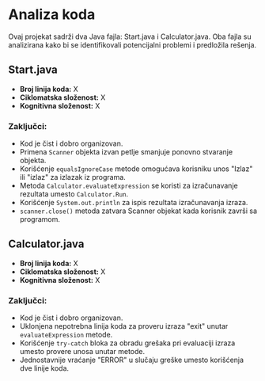 # Analiza koda

Ovaj projekat sadrži dva Java fajla: Start.java i Calculator.java. Oba fajla su analizirana kako bi se identifikovali potencijalni problemi i predložila rešenja.

## Start.java

- **Broj linija koda:** X
- **Ciklomatska složenost:** X
- **Kognitivna složenost:** X

### Zaključci:

- Kod je čist i dobro organizovan.
- Primena `Scanner` objekta izvan petlje smanjuje ponovno stvaranje objekta.
- Korišćenje `equalsIgnoreCase` metode omogućava korisniku unos "Izlaz" ili "izlaz" za izlazak iz programa.
- Metoda `Calculator.evaluateExpression` se koristi za izračunavanje rezultata umesto `Calculator.Run`.
- Korišćenje `System.out.println` za ispis rezultata izračunavanja izraza.
- `scanner.close()` metoda zatvara Scanner objekat kada korisnik završi sa programom.

## Calculator.java

- **Broj linija koda:** X
- **Ciklomatska složenost:** X
- **Kognitivna složenost:** X

### Zaključci:

- Kod je čist i dobro organizovan.
- Uklonjena nepotrebna linija koda za proveru izraza "exit" unutar `evaluateExpression` metode.
- Korišćenje `try-catch` bloka za obradu grešaka pri evaluaciji izraza umesto provere unosa unutar metode.
- Jednostavnije vraćanje "ERROR" u slučaju greške umesto korišćenja dve linije koda.
